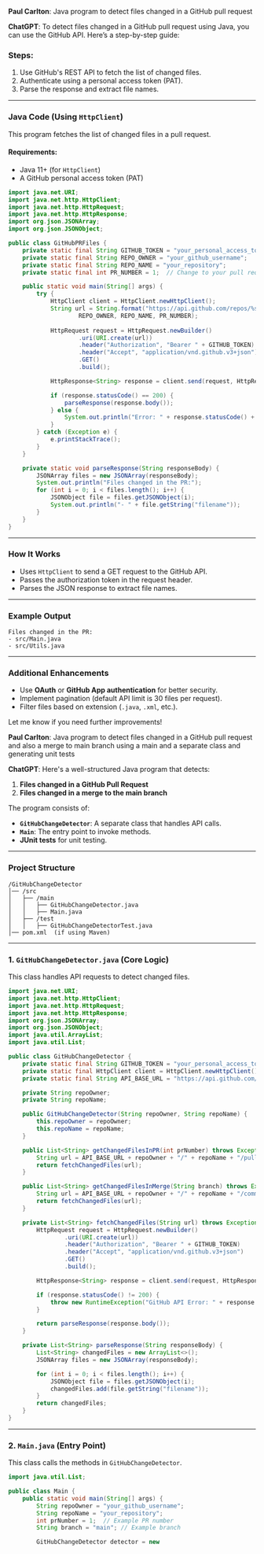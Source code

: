 **Paul Carlton**: Java program to detect files changed in a GitHub pull request 

**ChatGPT**: To detect files changed in a GitHub pull request using Java, you can use the GitHub API. Here’s a step-by-step guide:

### Steps:
1. Use GitHub's REST API to fetch the list of changed files.
2. Authenticate using a personal access token (PAT).
3. Parse the response and extract file names.

---

### **Java Code (Using `HttpClient`)**
This program fetches the list of changed files in a pull request.

#### **Requirements:**
- Java 11+ (for `HttpClient`)
- A GitHub personal access token (PAT)

```java
import java.net.URI;
import java.net.http.HttpClient;
import java.net.http.HttpRequest;
import java.net.http.HttpResponse;
import org.json.JSONArray;
import org.json.JSONObject;

public class GitHubPRFiles {
    private static final String GITHUB_TOKEN = "your_personal_access_token";
    private static final String REPO_OWNER = "your_github_username";
    private static final String REPO_NAME = "your_repository";
    private static final int PR_NUMBER = 1;  // Change to your pull request number

    public static void main(String[] args) {
        try {
            HttpClient client = HttpClient.newHttpClient();
            String url = String.format("https://api.github.com/repos/%s/%s/pulls/%d/files",
                    REPO_OWNER, REPO_NAME, PR_NUMBER);
            
            HttpRequest request = HttpRequest.newBuilder()
                    .uri(URI.create(url))
                    .header("Authorization", "Bearer " + GITHUB_TOKEN)
                    .header("Accept", "application/vnd.github.v3+json")
                    .GET()
                    .build();

            HttpResponse<String> response = client.send(request, HttpResponse.BodyHandlers.ofString());

            if (response.statusCode() == 200) {
                parseResponse(response.body());
            } else {
                System.out.println("Error: " + response.statusCode() + " - " + response.body());
            }
        } catch (Exception e) {
            e.printStackTrace();
        }
    }

    private static void parseResponse(String responseBody) {
        JSONArray files = new JSONArray(responseBody);
        System.out.println("Files changed in the PR:");
        for (int i = 0; i < files.length(); i++) {
            JSONObject file = files.getJSONObject(i);
            System.out.println("- " + file.getString("filename"));
        }
    }
}
```

---

### **How It Works**
- Uses `HttpClient` to send a GET request to the GitHub API.
- Passes the authorization token in the request header.
- Parses the JSON response to extract file names.

---

### **Example Output**
```
Files changed in the PR:
- src/Main.java
- src/Utils.java
```

---

### **Additional Enhancements**
- Use **OAuth** or **GitHub App authentication** for better security.
- Implement pagination (default API limit is 30 files per request).
- Filter files based on extension (`.java`, `.xml`, etc.).

Let me know if you need further improvements!

**Paul Carlton**: Java program to detect files changed in a GitHub pull request and also a merge to main branch using a main and a separate class and generating unit tests

**ChatGPT**: Here's a well-structured Java program that detects:  
1. **Files changed in a GitHub Pull Request**  
2. **Files changed in a merge to the main branch**  

The program consists of:  
- **`GitHubChangeDetector`**: A separate class that handles API calls.  
- **`Main`**: The entry point to invoke methods.  
- **JUnit tests** for unit testing.

---

### **Project Structure**
```
/GitHubChangeDetector
│── /src
│   ├── /main
│   │   ├── GitHubChangeDetector.java
│   │   ├── Main.java
│   ├── /test
│   │   ├── GitHubChangeDetectorTest.java
│── pom.xml  (if using Maven)
```

---

### **1. `GitHubChangeDetector.java` (Core Logic)**
This class handles API requests to detect changed files.

```java
import java.net.URI;
import java.net.http.HttpClient;
import java.net.http.HttpRequest;
import java.net.http.HttpResponse;
import org.json.JSONArray;
import org.json.JSONObject;
import java.util.ArrayList;
import java.util.List;

public class GitHubChangeDetector {
    private static final String GITHUB_TOKEN = "your_personal_access_token";
    private static final HttpClient client = HttpClient.newHttpClient();
    private static final String API_BASE_URL = "https://api.github.com/repos/";

    private String repoOwner;
    private String repoName;

    public GitHubChangeDetector(String repoOwner, String repoName) {
        this.repoOwner = repoOwner;
        this.repoName = repoName;
    }

    public List<String> getChangedFilesInPR(int prNumber) throws Exception {
        String url = API_BASE_URL + repoOwner + "/" + repoName + "/pulls/" + prNumber + "/files";
        return fetchChangedFiles(url);
    }

    public List<String> getChangedFilesInMerge(String branch) throws Exception {
        String url = API_BASE_URL + repoOwner + "/" + repoName + "/commits/" + branch;
        return fetchChangedFiles(url);
    }

    private List<String> fetchChangedFiles(String url) throws Exception {
        HttpRequest request = HttpRequest.newBuilder()
                .uri(URI.create(url))
                .header("Authorization", "Bearer " + GITHUB_TOKEN)
                .header("Accept", "application/vnd.github.v3+json")
                .GET()
                .build();

        HttpResponse<String> response = client.send(request, HttpResponse.BodyHandlers.ofString());

        if (response.statusCode() != 200) {
            throw new RuntimeException("GitHub API Error: " + response.statusCode() + " - " + response.body());
        }

        return parseResponse(response.body());
    }

    private List<String> parseResponse(String responseBody) {
        List<String> changedFiles = new ArrayList<>();
        JSONArray files = new JSONArray(responseBody);

        for (int i = 0; i < files.length(); i++) {
            JSONObject file = files.getJSONObject(i);
            changedFiles.add(file.getString("filename"));
        }
        return changedFiles;
    }
}
```

---

### **2. `Main.java` (Entry Point)**
This class calls the methods in `GitHubChangeDetector`.

```java
import java.util.List;

public class Main {
    public static void main(String[] args) {
        String repoOwner = "your_github_username";
        String repoName = "your_repository";
        int prNumber = 1;  // Example PR number
        String branch = "main"; // Example branch

        GitHubChangeDetector detector = new

